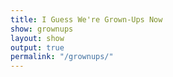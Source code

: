 ```yaml
---
title: I Guess We're Grown-Ups Now
show: grownups
layout: show
output: true
permalink: "/grownups/"
---
```

